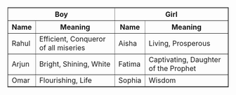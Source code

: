 <table border="1">
    <thead>
        <tr>
            <th colspan="2">Boy</th>
            <th colspan="2">Girl</th>
        </tr>
        <tr>
            <th>Name</th>
            <th>Meaning</th>
            <th>Name</th>
            <th>Meaning</th>
        </tr>
    </thead>
    <tbody>
        <tr>
            <td>Rahul</td>
            <td>Efficient, Conqueror of all miseries</td>
            <td>Aisha</td>
            <td>Living, Prosperous</td>
        </tr>
        <tr>
            <td>Arjun</td>
            <td>Bright, Shining, White</td>
            <td>Fatima</td>
            <td>Captivating, Daughter of the Prophet</td>
        </tr>
        <tr>
            <td>Omar</td>
            <td>Flourishing, Life</td>
            <td>Sophia</td>
            <td>Wisdom</td>
        </tr>
    </tbody>
</table>